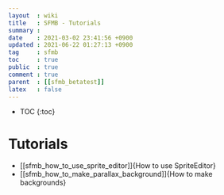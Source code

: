 ```yaml
---
layout  : wiki
title   : SFMB - Tutorials 
summary : 
date    : 2021-03-02 23:41:56 +0900
updated : 2021-06-22 01:27:13 +0900
tag     : sfmb
toc     : true
public  : true
comment : true
parent  : [[sfmb_betatest]]
latex   : false
---
```

* TOC
{:toc}

# Tutorials

- [[sfmb_how_to_use_sprite_editor]]{How to use SpriteEditor}
- [[sfmb_how_to_make_parallax_background]]{How to make backgrounds}

